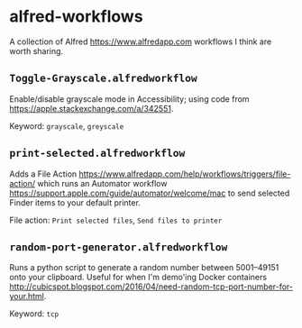# alfred-workflows

A collection of Alfred <https://www.alfredapp.com> workflows I think are worth sharing.

## `Toggle-Grayscale.alfredworkflow`

Enable/disable grayscale mode in Accessibility; using code from <https://apple.stackexchange.com/a/342551>.

Keyword: `grayscale`, `greyscale`

## `print-selected.alfredworkflow`

Adds a File Action <https://www.alfredapp.com/help/workflows/triggers/file-action/> which runs an Automator workflow <https://support.apple.com/guide/automator/welcome/mac> to send selected Finder items to your default printer.

File action: `Print selected files`, `Send files to printer`

## `random-port-generator.alfredworkflow`

Runs a python script to generate a random number between 5001–49151 onto your clipboard.  Useful for when I'm demo'ing Docker containers <http://cubicspot.blogspot.com/2016/04/need-random-tcp-port-number-for-your.html>.

Keyword: `tcp`
